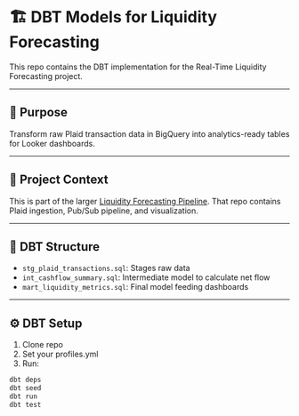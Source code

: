 # 🏗️ DBT Models for Liquidity Forecasting

This repo contains the DBT implementation for the Real-Time Liquidity Forecasting project.

---

## 🧱 Purpose
Transform raw Plaid transaction data in BigQuery into analytics-ready tables for Looker dashboards.

---

## 🔗 Project Context
This is part of the larger [Liquidity Forecasting Pipeline](https://github.com/abhaypadmanabhan/liquidity-pipeline). That repo contains Plaid ingestion, Pub/Sub pipeline, and visualization.

---

## 🧪 DBT Structure
- `stg_plaid_transactions.sql`: Stages raw data
- `int_cashflow_summary.sql`: Intermediate model to calculate net flow
- `mart_liquidity_metrics.sql`: Final model feeding dashboards

---

## ⚙️ DBT Setup
1. Clone repo
2. Set your profiles.yml
3. Run:
```bash
dbt deps
dbt seed
dbt run
dbt test
